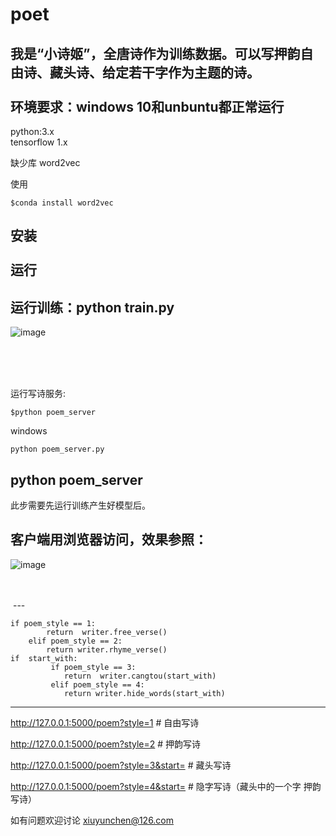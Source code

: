 # poet
我是“小诗姬”，全唐诗作为训练数据。可以写押韵自由诗、藏头诗、给定若干字作为主题的诗。
<br /> <br /> 
环境要求：windows 10和unbuntu都正常运行
---
python:3.x <br /> 
tensorflow  1.x


缺少库 word2vec

使用
```
$conda install word2vec
```
安装
<br /> <br /> 
运行<br /> 
---
运行训练：python train.py <br /> 
---
![image](https://github.com/norybaby/poet/blob/master/doc/train.png)

<br /> <br /> 
 
 
运行写诗服务: 
```
$python poem_server
```
windows
```
python poem_server.py
```
python poem_server<br /> 
---
此步需要先运行训练产生好模型后。

客户端用浏览器访问，效果参照：<br /> 
---
![image](https://github.com/norybaby/poet/blob/master/doc/client.png)

<br /> <br /> 
 ---
```
if poem_style == 1:
        return  writer.free_verse()
    elif poem_style == 2:
        return writer.rhyme_verse()
if  start_with:
         if poem_style == 3:
            return  writer.cangtou(start_with)
         elif poem_style == 4:
            return writer.hide_words(start_with)
 ```           
 ---
 http://127.0.0.1:5000/poem?style=1             # 自由写诗
 
 http://127.0.0.1:5000/poem?style=2             # 押韵写诗
 
 http://127.0.0.1:5000/poem?style=3&start=      # 藏头写诗
 
  http://127.0.0.1:5000/poem?style=4&start=     # 隐字写诗（藏头中的一个字 押韵写诗）
  
如有问题欢迎讨论 xiuyunchen@126.com

